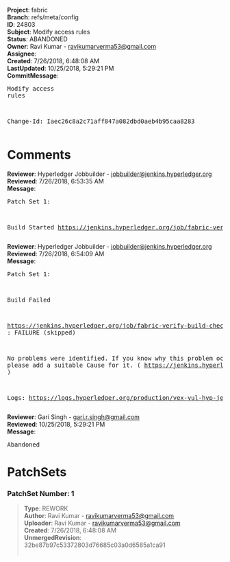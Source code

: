 <strong>Project</strong>: fabric<br><strong>Branch</strong>: refs/meta/config<br><strong>ID</strong>: 24803<br><strong>Subject</strong>: Modify access rules<br><strong>Status</strong>: ABANDONED<br><strong>Owner</strong>: Ravi Kumar - ravikumarverma53@gmail.com<br><strong>Assignee</strong>:<br><strong>Created</strong>: 7/26/2018, 6:48:08 AM<br><strong>LastUpdated</strong>: 10/25/2018, 5:29:21 PM<br><strong>CommitMessage</strong>:<br><pre>Modify access rules

Change-Id: Iaec26c8a2c71aff847a082dbd0aeb4b95caa8283
</pre><h1>Comments</h1><strong>Reviewer</strong>: Hyperledger Jobbuilder - jobbuilder@jenkins.hyperledger.org<br><strong>Reviewed</strong>: 7/26/2018, 6:53:35 AM<br><strong>Message</strong>: <pre>Patch Set 1:

Build Started https://jenkins.hyperledger.org/job/fabric-verify-build-checks-x86_64/3384/</pre><strong>Reviewer</strong>: Hyperledger Jobbuilder - jobbuilder@jenkins.hyperledger.org<br><strong>Reviewed</strong>: 7/26/2018, 6:54:09 AM<br><strong>Message</strong>: <pre>Patch Set 1:

Build Failed 

https://jenkins.hyperledger.org/job/fabric-verify-build-checks-x86_64/3384/ : FAILURE (skipped)

No problems were identified. If you know why this problem occurred, please add a suitable Cause for it. ( https://jenkins.hyperledger.org/job/fabric-verify-build-checks-x86_64/3384/ )

Logs: https://logs.hyperledger.org/production/vex-yul-hyp-jenkins-3/fabric-verify-build-checks-x86_64/3384</pre><strong>Reviewer</strong>: Gari Singh - gari.r.singh@gmail.com<br><strong>Reviewed</strong>: 10/25/2018, 5:29:21 PM<br><strong>Message</strong>: <pre>Abandoned</pre><h1>PatchSets</h1><h3>PatchSet Number: 1</h3><blockquote><strong>Type</strong>: REWORK<br><strong>Author</strong>: Ravi Kumar - ravikumarverma53@gmail.com<br><strong>Uploader</strong>: Ravi Kumar - ravikumarverma53@gmail.com<br><strong>Created</strong>: 7/26/2018, 6:48:08 AM<br><strong>UnmergedRevision</strong>: 32be87b97c53372803d76685c03a0d6585a1ca91<br><br></blockquote>